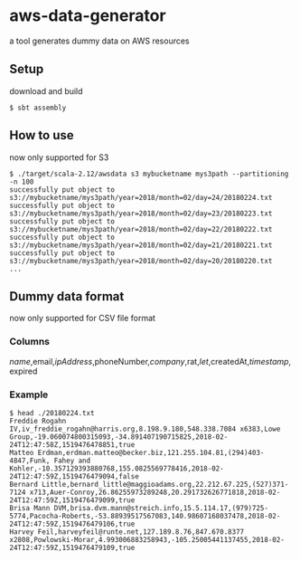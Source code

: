 # aws-data-generator
a tool generates dummy data on AWS resources
## Setup
download and build
```
$ sbt assembly
```
## How to use
now only supported for S3
```
$ ./target/scala-2.12/awsdata s3 mybucketname mys3path --partitioning -n 100
successfully put object to s3://mybucketname/mys3path/year=2018/month=02/day=24/20180224.txt
successfully put object to s3://mybucketname/mys3path/year=2018/month=02/day=23/20180223.txt
successfully put object to s3://mybucketname/mys3path/year=2018/month=02/day=22/20180222.txt
successfully put object to s3://mybucketname/mys3path/year=2018/month=02/day=21/20180221.txt
successfully put object to s3://mybucketname/mys3path/year=2018/month=02/day=20/20180220.txt
...
```
## Dummy data format
now only supported for CSV file format
### Columns
$name,$email,$ipAddress,$phoneNumber,$company,$rat,$let,$createdAt,$timestamp,$expired
### Example
```
$ head ./20180224.txt                                                                                                         
Freddie Rogahn IV,iv_freddie_rogahn@harris.org,8.198.9.180,548.338.7084 x6383,Lowe Group,-19.060074800315093,-34.891407190715825,2018-02-24T12:47:58Z,1519476478851,true
Matteo Erdman,erdman.matteo@becker.biz,121.255.104.81,(294)403-4847,Funk, Fahey and Kohler,-10.357129393880768,155.0825569778416,2018-02-24T12:47:59Z,1519476479094,false
Bernard Little,bernard_little@maggioadams.org,22.212.67.225,(527)371-7124 x713,Auer-Conroy,26.86255973289248,20.291732626771818,2018-02-24T12:47:59Z,1519476479099,true
Brisa Mann DVM,brisa.dvm.mann@streich.info,15.5.114.17,(979)725-5774,Pacocha-Roberts,-53.88939517567083,140.98607168037478,2018-02-24T12:47:59Z,1519476479106,true
Harvey Feil,harveyfeil@runte.net,127.189.8.76,847.670.8377 x2808,Powlowski-Morar,4.993006883258943,-105.25005441137455,2018-02-24T12:47:59Z,1519476479109,true
```
